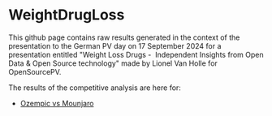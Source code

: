 # WeightDrugLoss

This github page contains raw results generated in the context of the presentation to the German PV day on 17 September 2024 for a presentation entitled "Weight Loss Drugs - ​
Independent Insights from Open Data & Open Source technology​" made by Lionel Van Holle for OpenSourcePV. 

The results of the competitive analysis are here for: 
* [Ozempic vs Mounjaro](24Q1%20-%20Targetedcompetitive%20-%20ozempic%20vs%20mounjaro.html) 
